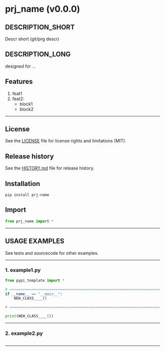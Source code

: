 # prj_name (v0.0.0)

## DESCRIPTION_SHORT
Descr short (git/prg descr)

## DESCRIPTION_LONG
designed for ...


## Features
1. feat1  
2. feat2:  
	- block1  
	- block2  


********************************************************************************
## License
See the [LICENSE](LICENSE) file for license rights and limitations (MIT).


## Release history
See the [HISTORY.md](HISTORY.md) file for release history.


## Installation
```commandline
pip install prj-name
```


## Import
```python
from prj_name import *
```


********************************************************************************
## USAGE EXAMPLES
See tests and sourcecode for other examples.

------------------------------
### 1. example1.py

```python
from pypi_template import *

# =====================================================================================================================
if __name__ == "__main__":
	NEW_CLASS____()

# =====================================================================================================================

print(NEW_CLASS____())
```

------------------------------
### 2. example2.py
```python

```

********************************************************************************
